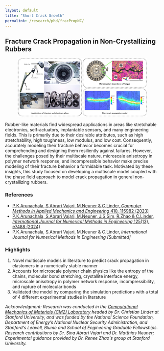 ```yaml
---
layout: default
title: "Short Crack Growth"
permalink: /research/phd/fracPropNC/
---
```

<section class="research-detail"> 

  <h2>Fracture Crack Propagation in Non-Crystallizing Rubbers</h2> 

  <figure class="rd-image"> <img src="/research/postdoc/PostdocOverview.png" alt="Short crack growth study"> </figure> 

  <div class="rd-content"> <p> Rubber-like materials find widespread applications in areas like stretchable electronics, self-actuators, implantable sensors, and many engineering fields. This is primarily due to their desirable attributes, such as high stretchability, high toughness, low modulus, and low cost. Consequently, accurately modeling their fracture behavior becomes crucial for comprehending and designing them resiliently against failures. However, the challenges posed by their multiscale nature, microscale anisotropy in polymer network response, and incompressible behavior make precise modeling of their fracture behavior a formidable task. Motivated by these insights, this study focused on developing a multiscale model coupled with the phase field approach to model crack propagation in general non-crystallizing rubbers. </p>

  <h3>References</h3>
  <ul class="rd-refs">
    <li><a href="https://www.sciencedirect.com/science/article/pii/S0045782523001056" target="_blank">P.K.Arunachala, S.Abrari Vajari, M.Neuner & C.Linder, <em>Computer Methods in Applied Mechanics and Engineering</em> 410, 115982 (2023)</a></li>
    <li><a href="https://onlinelibrary.wiley.com/doi/abs/10.1002/nme.7488" target="_blank">P.K.Arunachala, S.Abrari Vajari, M.Neuner, J.S.Sim, R.Zhao & C.Linder, <em>International Journal for Numerical Methods in Engineering</em> 125(13), e7488 (2024)</a></li>
    <li>P.K.Arunachala, S.Abrari Vajari, M.Neuner & C.Linder, <em>International Journal for Numerical Methods in Engineering [Submitted]</em></li> 
  </ul>

  <h3>Highlights</h3>
  <ol class="rd-highlights">
    <li>Novel multiscale models in literature to predict crack propagation in elastomers in a numerically stable manner</li>
    <li>Accounts for microscale polymer chain physics like the entropy of the chains, molecular bond stretching, crystallite interface energy, microscale anisotropy in polymer network response, incompressibility, and rupture of molecular bonds</li>
    <li>Validated the model by comparing the simulation predictions with a total of 4 different experimental studies in literature</li>
  </ol>

  <p class="rd-ack"><em>
    Acknowledgment: Research was conducted in the <a href="https://cm2.stanford.edu/" target="_blank">Computational Mechanics of Materials (CM2) Laboratory</a> headed by Dr. Christian Linder at Stanford University, and was funded by the National Science Foundation, Department of Energy’s National Nuclear Security Administration, and Stanford's Leavell, Blume and School of Engineering Graduate Fellowships. Research contributions by Dr. Sina Abrari Vajari and Dr. Matthias Neuner; Experimental guidance provided by Dr. Renee Zhao's group at Stanford University.
  </em></p>

  </div> 
</section>